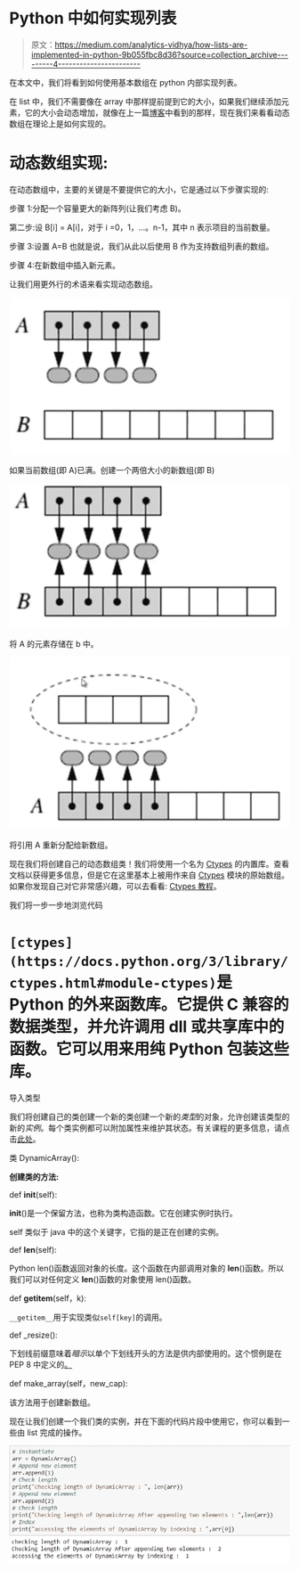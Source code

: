 # Python 中如何实现列表

> 原文：<https://medium.com/analytics-vidhya/how-lists-are-implemented-in-python-9b055fbc8d36?source=collection_archive---------4----------------------->

在本文中，我们将看到如何使用基本数组在 python 内部实现列表。

在 list 中，我们不需要像在 array 中那样提前提到它的大小，如果我们继续添加元素，它的大小会动态增加，就像在上一篇[博客](/@manikanthgoud123/array-based-sequences-in-python-a62c4c3a6a06)中看到的那样，现在我们来看看动态数组在理论上是如何实现的。

# 动态数组实现:

在动态数组中，主要的关键是不要提供它的大小，它是通过以下步骤实现的:

步骤 1:分配一个容量更大的新阵列(让我们考虑 B)。

第二步:设 B[i] = A[i]，对于 i =0，1，…。n-1，其中 n 表示项目的当前数量。

步骤 3:设置 A=B 也就是说，我们从此以后使用 B 作为支持数组列表的数组。

步骤 4:在新数组中插入新元素。

让我们用更外行的术语来看实现动态数组。

![](img/78a16bd1dae945a5fed01ff3db244655.png)

如果当前数组(即 A)已满。创建一个两倍大小的新数组(即 B)

![](img/070327a3360d8ae45cd9a8d7833caa28.png)

将 A 的元素存储在 b 中。

![](img/479b7c061cb56b317a50c6d95437eec3.png)

将引用 A 重新分配给新数组。

现在我们将创建自己的动态数组类！我们将使用一个名为 [Ctypes](https://docs.python.org/2/library/ctypes.html) 的内置库。查看文档以获得更多信息，但是它在这里基本上被用作来自 [Ctypes](https://docs.python.org/2/library/ctypes.html) 模块的原始数组。如果你发现自己对它非常感兴趣，可以去看看: [Ctypes 教程](http://starship.python.net/crew/theller/ctypes/tutorial.html)。

我们将一步一步地浏览代码

# `[ctypes](https://docs.python.org/3/library/ctypes.html#module-ctypes)`是 Python 的外来函数库。它提供 C 兼容的数据类型，并允许调用 dll 或共享库中的函数。它可以用来用纯 Python 包装这些库。

导入类型

我们将创建自己的类创建一个新的类创建一个新的*类型*的对象，允许创建该类型的新的*实例*。每个类实例都可以附加属性来维护其状态。有关课程的更多信息，请点击[此处](https://docs.python.org/3/tutorial/classes.html)。

类 DynamicArray():

**创建类的方法:**

def __init__(self):

__init__()是一个保留方法，也称为类构造函数。它在创建实例时执行。

self 类似于 java 中的这个关键字，它指的是正在创建的实例。

def __len__(self):

Python len()函数返回对象的长度。这个函数在内部调用对象的 __len__()函数。所以我们可以对任何定义 __len__()函数的对象使用 len()函数。

def __getitem__(self，k):

`__getitem__`用于实现类似`self[key]`的调用。

def _resize():

下划线前缀意味着*暗示*以单个下划线开头的方法是供内部使用的。这个惯例是在 PEP 8 中定义的[。](http://pep8.org/#descriptive-naming-styles)

def make_array(self，new_cap):

该方法用于创建新数组。

现在让我们创建一个我们类的实例，并在下面的代码片段中使用它，你可以看到一些由 list 完成的操作。

![](img/9579354ba2f546ad4cbf05296bd38f3c.png)